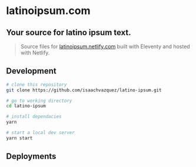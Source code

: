 # latinoipsum.com

## Your source for latino ipsum text.

> Source files for [latinoipsum.netlify.com](https://latinoipsum.netlify.com) built with Eleventy and hosted with Netlify.

## Development

```bash
# clone this repository
git clone https://github.com/isaachvazquez/latino-ipsum.git

# go to working directory
cd latino-ipsum

# install dependacies
yarn

# start a local dev server
yarn start
```

## Deployments
